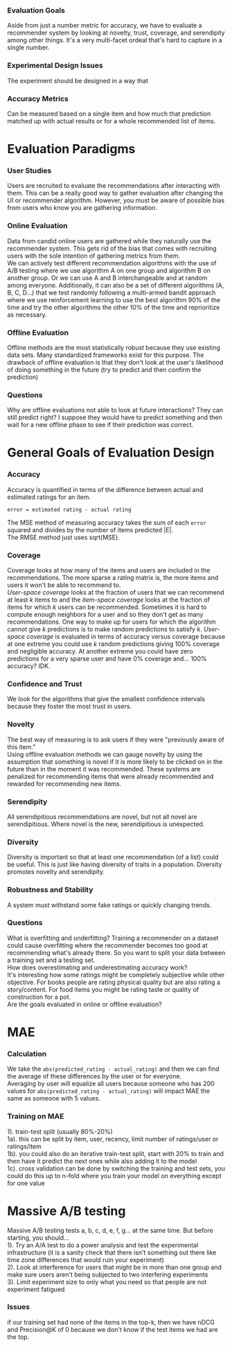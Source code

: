 ### Evaluation Goals
Aside from just a number metric for accuracy, we have to evaluate a recommender system by looking at novelty, trust, coverage, and serendipity among other things. It's a very multi-facet ordeal that's hard to capture in a single number.  

### Experimental Design Issues
The experiment should be designed in a way that 

### Accuracy Metrics
Can be measured based on a single item and how much that prediction matched up with actual results or for a whole recommended list of items. 

# Evaluation Paradigms

### User Studies
Users are recruited to evaluate the recommendations after interacting with them. This can be a really good way to gather evaluation after changing the UI or recommender algorithm. However, you must be aware of possible bias from users who know you are gathering information. 

### Online Evaluation
Data from candid online users are gathered while they naturally use the recommender system. This gets rid of the bias that comes with recruiting users with the sole intention of gathering metrics from them.  
We can actively test different recommendation algorithms with the use of A/B testing where we use algorithm A on one group and algorithm B on another group. Or we can use A and B interchangeable and at random among everyone. Additionally, it can also be a set of different algorithms (A, B, C, D...) that we test randomly following a multi-armed bandit approach where we use reinforcement learning to use the best algorithm 90% of the time and try the other algorithms the other 10% of the time and reprioritize as necessary.  

### Offline Evaluation
Offline methods are the most statistically robust because they use existing data sets. Many standardized frameworks exist for this purpose. The drawback of offline evaluation is that they don't look at the user's likelihood of doing something in the future (try to predict and then confirm the prediction)

### Questions
Why are offline evaluations not able to look at future interactions? They can still predict right? I suppose they would have to predict something and then wait for a new offline phase to see if their prediction was correct. 

# General Goals of Evaluation Design

### Accuracy
Accuracy is quantified in terms of the difference between actual and estimated ratings for an item.  
```
error = estimated rating - actual rating
```
The MSE method of measuring accuracy takes the sum of each ```error``` squared and divides by the number of items predicted |E|.  
The RMSE method just uses sqrt(MSE).  

### Coverage
Coverage looks at how many of the items and users are included in the recommendations. The more sparse a rating matrix is, the more items and users it won't be able to recommend to.  
*User-space coverage* looks at the fraction of users that we can recommend at least *k* items to and the *item-space coverage* looks at the fraction of items for which *k* users can be recommended. Sometimes it is hard to compute enough neighbors for a user and so they don't get as many recommendations. One way to make up for users for which the algorithm cannot give *k* predictions is to make random predictions to satisfy *k*. *User-space coverage* is evaluated in terms of accuracy versus coverage because at one extreme you could use *k* random predictions giving 100% coverage and negligible accuracy. At another extreme you could have zero predictions for a very sparse user and have 0% coverage and... 100% accuracy? IDK.  

### Confidence and Trust
We look for the algorithms that give the smallest confidence intervals because they foster the most trust in users. 

### Novelty
The best way of measuring is to ask users if they were "previously aware of this item."  
Using offline evaluation methods we can gauge novelty by using the assumption that something is novel if it is more likely to be clicked on in the future than in the moment it was recommended. These systems are penalized for recommending items that were already recommended and rewarded for recommending new items. 

### Serendipity
All serendipitious recommendations are novel, but not all novel are serendipitious. Where novel is the new, serendipitious is unexpected. 

### Diversity
Diversity is important so that at least one recommendation (of a list) could be useful. This is just like having diversity of traits in a population. Diversity promotes novelty and serendipity.  

### Robustness and Stability
A system must withstand some fake ratings or quickly changing trends.  

### Questions
What is overfitting and underfitting? Training a recommender on a dataset could cause overfitting where the recommender becomes too good at recommending what's already there. So you want to split your data between a training set and a testing set.   
How does overestimating and underestimating accuracy work?  
It's interesting how some ratings might be completely subjective while other objective. For books people are rating physical quality but are also rating a story/content. For food items you might be rating taste or quality of construction for a pot.  
Are the goals evaluated in online or offline evaluation?

# MAE

### Calculation
We take the ```abs(predicted_rating - actual_rating)``` and then we can find the average of these differences by the user or for everyone.  
Averaging by user will equalize all users because someone who has 200 values for ```abs(predicted_rating - actual_rating)``` will impact MAE the same as someone with 5 values. 

### Training on MAE
1). train-test split (usually 80%-20%)  
1a). this can be split by item, user, recency, limit number of ratings/user or ratings/item  
1b). you could also do an iterative train-test split, start with 20% to train and then have it predict the next ones while also adding it to the model  
1c). cross validation can be done by switching the training and test sets, you could do this up to n-fold where you train your model on everything except for one value

# Massive A/B testing
Massive A/B testing tests a, b, c, d, e, f, g... at the same time. But before starting, you should...    
1). Try an A/A test to do a power analysis and test the experimental infrastructure (it is a sanity check that there isn't something out there like time zone differences that would ruin your experiment)  
2). Look at interference for users that might be in more than one group and make sure users aren't being subjected to two interfering experiments  
3). Limit experiment size to only what you need so that people are not experiment fatigued  

### Issues
if our training set had none of the items in the top-k, then we have nDCG and Precision@K of 0 because we don't know if the test items we had are the top. 